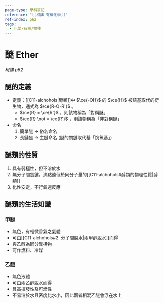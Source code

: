 ```yaml
---
page-type: 學科筆記
reference: "[[柯講-有機化學]]"
ref-index: p62
tags:
  - 化學/有機/物種
---
```

# 醚 Ether
*柯講 p62*
## 醚的定義
- 定義：[[C11-alchohols|醇類]]中 $\ce{-OH}$ 的 $\ce{H}$ 被烷基取代的衍生物，通式為 $\ce{R-O-R'}$ 。
	- $\ce{R} = \ce{R'}$ ，則該物稱為「對稱醚」
	- $\ce{R} \not = \ce{R'}$ ，則該物稱為「非對稱醚」
- 命名
	1. 簡單醚 -> 俗名命名
	2. 長鏈醚 -> 主鏈命名 (醚的關鍵取代基「烷氧基」)
## 醚類的性質
1. 具有弱極性，但不溶於水
2. 無分子間氫鍵，沸點遠低於同分子量的[[C11-alchohols#醇類的物理性質|醇類]]
3. 化性安定，不行氧還反應

## 醚類的生活知識
### 甲醚
- 無色，有輕微香氣之氣體
- 可由[[C11-alchohols#2. 分子間脫水|兩甲醇脫水]]而得
- 與乙醇為同分異構物
- 可作燃料、冷媒
### 乙醚
- 無色液體
- 可由兩乙醇脫水而得
- 具高揮發性及可燃性
- 不易溶於水且密度比水小，因此兩者相混乙醚會浮在水上